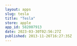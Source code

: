 ```yaml
---
layout: apps
slug: tesla
title: "Tesla"
store: apple
app_id: 582007913
date: 2023-03-30T02:56:27Z
published: 2013-11-26T16:27:35Z
---
```

